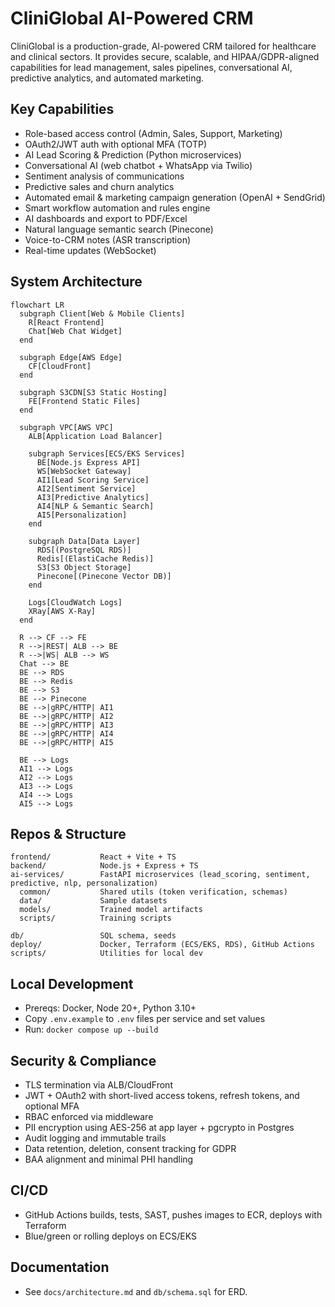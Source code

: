 # CliniGlobal AI-Powered CRM

CliniGlobal is a production-grade, AI-powered CRM tailored for healthcare and clinical sectors. It provides secure, scalable, and HIPAA/GDPR-aligned capabilities for lead management, sales pipelines, conversational AI, predictive analytics, and automated marketing.

## Key Capabilities
- Role-based access control (Admin, Sales, Support, Marketing)
- OAuth2/JWT auth with optional MFA (TOTP)
- AI Lead Scoring & Prediction (Python microservices)
- Conversational AI (web chatbot + WhatsApp via Twilio)
- Sentiment analysis of communications
- Predictive sales and churn analytics
- Automated email & marketing campaign generation (OpenAI + SendGrid)
- Smart workflow automation and rules engine
- AI dashboards and export to PDF/Excel
- Natural language semantic search (Pinecone)
- Voice-to-CRM notes (ASR transcription)
- Real-time updates (WebSocket)

## System Architecture

```mermaid
flowchart LR
  subgraph Client[Web & Mobile Clients]
    R[React Frontend]
    Chat[Web Chat Widget]
  end

  subgraph Edge[AWS Edge]
    CF[CloudFront]
  end

  subgraph S3CDN[S3 Static Hosting]
    FE[Frontend Static Files]
  end

  subgraph VPC[AWS VPC]
    ALB[Application Load Balancer]

    subgraph Services[ECS/EKS Services]
      BE[Node.js Express API]
      WS[WebSocket Gateway]
      AI1[Lead Scoring Service]
      AI2[Sentiment Service]
      AI3[Predictive Analytics]
      AI4[NLP & Semantic Search]
      AI5[Personalization]
    end

    subgraph Data[Data Layer]
      RDS[(PostgreSQL RDS)]
      Redis[(ElastiCache Redis)]
      S3[S3 Object Storage]
      Pinecone[(Pinecone Vector DB)]
    end

    Logs[CloudWatch Logs]
    XRay[AWS X-Ray]
  end

  R --> CF --> FE
  R -->|REST| ALB --> BE
  R -->|WS| ALB --> WS
  Chat --> BE
  BE --> RDS
  BE --> Redis
  BE --> S3
  BE --> Pinecone
  BE -->|gRPC/HTTP| AI1
  BE -->|gRPC/HTTP| AI2
  BE -->|gRPC/HTTP| AI3
  BE -->|gRPC/HTTP| AI4
  BE -->|gRPC/HTTP| AI5

  BE --> Logs
  AI1 --> Logs
  AI2 --> Logs
  AI3 --> Logs
  AI4 --> Logs
  AI5 --> Logs
```

## Repos & Structure
```
frontend/           React + Vite + TS
backend/            Node.js + Express + TS
ai-services/        FastAPI microservices (lead_scoring, sentiment, predictive, nlp, personalization)
  common/           Shared utils (token verification, schemas)
  data/             Sample datasets
  models/           Trained model artifacts
  scripts/          Training scripts

db/                 SQL schema, seeds
deploy/             Docker, Terraform (ECS/EKS, RDS), GitHub Actions
scripts/            Utilities for local dev
```

## Local Development
- Prereqs: Docker, Node 20+, Python 3.10+
- Copy `.env.example` to `.env` files per service and set values
- Run: `docker compose up --build`

## Security & Compliance
- TLS termination via ALB/CloudFront
- JWT + OAuth2 with short-lived access tokens, refresh tokens, and optional MFA
- RBAC enforced via middleware
- PII encryption using AES-256 at app layer + pgcrypto in Postgres
- Audit logging and immutable trails
- Data retention, deletion, consent tracking for GDPR
- BAA alignment and minimal PHI handling

## CI/CD
- GitHub Actions builds, tests, SAST, pushes images to ECR, deploys with Terraform
- Blue/green or rolling deploys on ECS/EKS

## Documentation
- See `docs/architecture.md` and `db/schema.sql` for ERD.